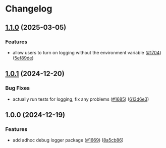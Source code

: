 # Changelog

## [1.1.0](https://github.com/googleapis/gax-nodejs/compare/google-logging-utils-v1.0.1...google-logging-utils-v1.1.0) (2025-03-05)


### Features

* allow users to turn on logging without the environment variable ([#1704](https://github.com/googleapis/gax-nodejs/issues/1704)) ([5ef89de](https://github.com/googleapis/gax-nodejs/commit/5ef89de55db98618cd6945f45287de96f34950e6))

## [1.0.1](https://github.com/googleapis/gax-nodejs/compare/google-logging-utils-v1.0.0...google-logging-utils-v1.0.1) (2024-12-20)


### Bug Fixes

* actually run tests for logging, fix any problems ([#1685](https://github.com/googleapis/gax-nodejs/issues/1685)) ([613d6e3](https://github.com/googleapis/gax-nodejs/commit/613d6e3dbc838919ea13dd87fb9a2fa2bc0bcd76))

## 1.0.0 (2024-12-19)


### Features

* add adhoc debug logger package ([#1669](https://github.com/googleapis/gax-nodejs/issues/1669)) ([8a5cb86](https://github.com/googleapis/gax-nodejs/commit/8a5cb861ff653fdb03b6546ff086dd8354c1a25b))
